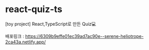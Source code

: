 # react-quiz-ts
[toy project] React,TypeScript로 만든 Quiz💻

배포링크 : https://6309b9effe01ec39ad7ac90e--serene-heliotrope-2ca43a.netlify.app/
